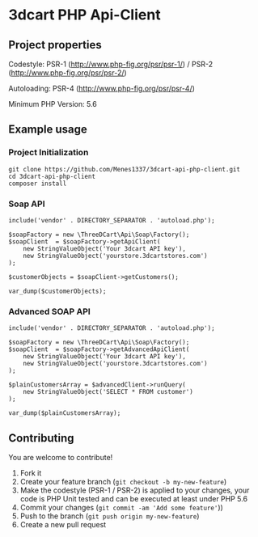 # 3dcart PHP Api-Client

## Project properties

Codestyle: PSR-1 (http://www.php-fig.org/psr/psr-1/) / PSR-2 (http://www.php-fig.org/psr/psr-2/)

Autoloading: PSR-4 (http://www.php-fig.org/psr/psr-4/)

Minimum PHP Version: 5.6

## Example usage

### Project Initialization
    
    git clone https://github.com/Menes1337/3dcart-api-php-client.git
    cd 3dcart-api-php-client
    composer install
    
### Soap API
    include('vendor' . DIRECTORY_SEPARATOR . 'autoload.php');
        
    $soapFactory = new \ThreeDCart\Api\Soap\Factory();
    $soapClient  = $soapFactory->getApiClient(
        new StringValueObject('Your 3dcart API key'),
        new StringValueObject('yourstore.3dcartstores.com')
    );

    $customerObjects = $soapClient->getCustomers();

    var_dump($customerObjects);
    
### Advanced SOAP API
    include('vendor' . DIRECTORY_SEPARATOR . 'autoload.php');
    
    $soapFactory = new \ThreeDCart\Api\Soap\Factory();
    $soapClient  = $soapFactory->getAdvancedApiClient(
        new StringValueObject('Your 3dcart API key'),
        new StringValueObject('yourstore.3dcartstores.com')
    );

    $plainCustomersArray = $advancedClient->runQuery(
        new StringValueObject('SELECT * FROM customer')
    );

    var_dump($plainCustomersArray);


## Contributing

You are welcome to contribute!

1. Fork it
2. Create your feature branch (`git checkout -b my-new-feature`)
3. Make the codestyle (PSR-1 / PSR-2) is applied to your changes, your code is PHP Unit tested and can be executed at least under PHP 5.6
4. Commit your changes (`git commit -am 'Add some feature'`))
5. Push to the branch (`git push origin my-new-feature`)
6. Create a new pull request
